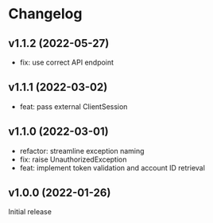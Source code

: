 # Changelog

## v1.1.2 (2022-05-27)

 - fix: use correct API endpoint

## v1.1.1 (2022-03-02)

 - feat: pass external ClientSession

## v1.1.0 (2022-03-01)

 - refactor: streamline exception naming
 - fix: raise UnauthorizedException
 - feat: implement token validation and account ID retrieval

## v1.0.0 (2022-01-26)

Initial release